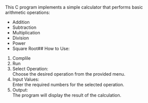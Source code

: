 This C program implements a simple calculator that performs basic arithmetic operations:<br>
* Addition
* Subtraction
* Multiplication
* Division
* Power
* Square Root##
How to Use:<br>
1. Complile<br>
2. Run<br>
3. Select Operation:<br>
Choose the desired operation from the provided menu.<br>
4. Input Values:<br>
Enter the required numbers for the selected operation.<br>
5. Output:<br>
The program will display the result of the calculation.
